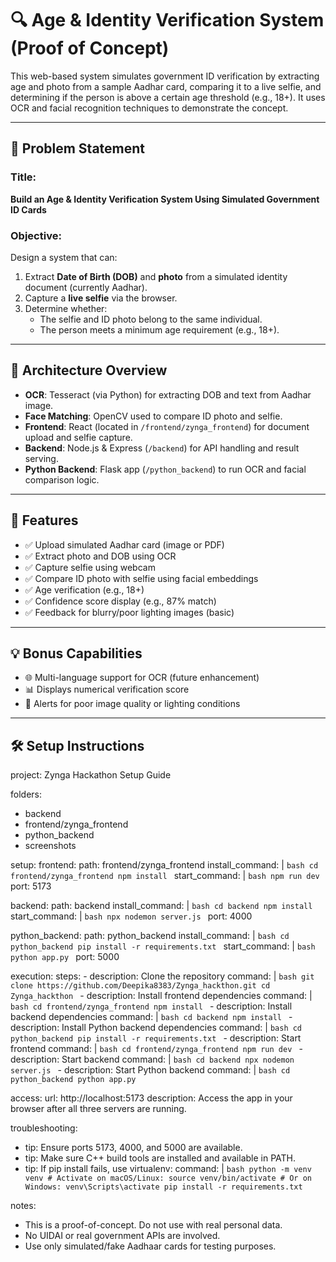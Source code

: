 # 🔍 Age & Identity Verification System (Proof of Concept)

This web-based system simulates government ID verification by extracting age and photo from a sample Aadhar card, comparing it to a live selfie, and determining if the person is above a certain age threshold (e.g., 18+). It uses OCR and facial recognition techniques to demonstrate the concept.

---

## 📌 Problem Statement

### Title:
**Build an Age & Identity Verification System Using Simulated Government ID Cards**

### Objective:
Design a system that can:
1. Extract **Date of Birth (DOB)** and **photo** from a simulated identity document (currently Aadhar).
2. Capture a **live selfie** via the browser.
3. Determine whether:
   - The selfie and ID photo belong to the same individual.
   - The person meets a minimum age requirement (e.g., 18+).

---

## 🧱 Architecture Overview

- **OCR**: Tesseract (via Python) for extracting DOB and text from Aadhar image.
- **Face Matching**: OpenCV  used to compare ID photo and selfie.
- **Frontend**: React (located in `/frontend/zynga_frontend`) for document upload and selfie capture.
- **Backend**: Node.js & Express (`/backend`) for API handling and result serving.
- **Python Backend**: Flask app (`/python_backend`) to run OCR and facial comparison logic.

---

## 🚀 Features

- ✅ Upload simulated Aadhar card (image or PDF)
- ✅ Extract photo and DOB using OCR
- ✅ Capture selfie using webcam
- ✅ Compare ID photo with selfie using facial embeddings
- ✅ Age verification (e.g., 18+)
- ✅ Confidence score display (e.g., 87% match)
- ✅ Feedback for blurry/poor lighting images (basic)

---

## 💡 Bonus Capabilities

- 🌐 Multi-language support for OCR (future enhancement)
- 📊 Displays numerical verification score
- 💬 Alerts for poor image quality or lighting conditions

---

## 🛠 Setup Instructions

project: Zynga Hackathon Setup Guide

folders:
  - backend
  - frontend/zynga_frontend
  - python_backend
  - screenshots

setup:
  frontend:
    path: frontend/zynga_frontend
    install_command: |
      ```bash
      cd frontend/zynga_frontend
      npm install
      ```
    start_command: |
      ```bash
      npm run dev
      ```
    port: 5173

  backend:
    path: backend
    install_command: |
      ```bash
      cd backend
      npm install
      ```
    start_command: |
      ```bash
      npx nodemon server.js
      ```
    port: 4000

  python_backend:
    path: python_backend
    install_command: |
      ```bash
      cd python_backend
      pip install -r requirements.txt
      ```
    start_command: |
      ```bash
      python app.py
      ```
    port: 5000

execution:
  steps:
    - description: Clone the repository
      command: |
        ```bash
        git clone https://github.com/Deepika8383/Zynga_hackthon.git
        cd Zynga_hackthon
        ```
    - description: Install frontend dependencies
      command: |
        ```bash
        cd frontend/zynga_frontend
        npm install
        ```
    - description: Install backend dependencies
      command: |
        ```bash
        cd backend
        npm install
        ```
    - description: Install Python backend dependencies
      command: |
        ```bash
        cd python_backend
        pip install -r requirements.txt
        ```
    - description: Start frontend
      command: |
        ```bash
        cd frontend/zynga_frontend
        npm run dev
        ```
    - description: Start backend
      command: |
        ```bash
        cd backend
        npx nodemon server.js
        ```
    - description: Start Python backend
      command: |
        ```bash
        cd python_backend
        python app.py
        ```

access:
  url: http://localhost:5173
  description: Access the app in your browser after all three servers are running.

troubleshooting:
  - tip: Ensure ports 5173, 4000, and 5000 are available.
  - tip: Make sure C++ build tools are installed and available in PATH.
  - tip: If pip install fails, use virtualenv:
      command: |
        ```bash
        python -m venv venv
        # Activate on macOS/Linux:
        source venv/bin/activate
        # Or on Windows:
        venv\Scripts\activate
        pip install -r requirements.txt
        ```

notes:
  - This is a proof-of-concept. Do not use with real personal data.
  - No UIDAI or real government APIs are involved.
  - Use only simulated/fake Aadhaar cards for testing purposes.
